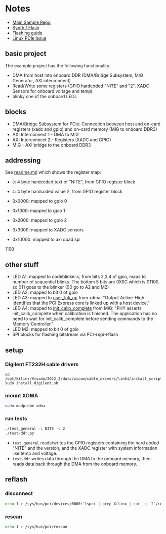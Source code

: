 # Notes
- [Main Sample Repo](https://github.com/RHSResearchLLC/NiteFury-and-LiteFury)
- [Synth / Flash](https://github.com/RHSResearchLLC/NiteFury-and-LiteFury/tree/master/Sample-Projects/Project-0/FPGA)
- [Flashing guide](https://github.com/Gbps/nitefury-openocd-flashing-guide)
- [Linux PCIe Issue](https://github.com/RHSResearchLLC/NiteFury-and-LiteFury/issues/19)
  
## basic project
The example project has the following functionality:
- DMA from host into onboard DDR (DMA/Bridge Subsystem, MIG Generator, AXI interconnect)
- Read/Write some registers (GPIO hardcoded "NITE" and "2", XADC Sensors for onboard voltage and temp)
- blinky one of the onboard LEDs

## blocks
- DMA/Bridge Subsystem for PCIe: Connection between host and on-card registers (xadc and gpio) and on-card memory (MIG to onboard DDR3)
- AXI Interconnect 1 - DMA to MIG
- AXI Interconnect 2 - Registers (XADC and GPIO)
- MIG - AXI bridge to the onboard DDR3

## addressing

See [readme.md](https://github.com/RHSResearchLLC/NiteFury-and-LiteFury/blob/master/Sample-Projects/Project-0/FPGA/readme.md) which shows the register map:
- `0`: 4 byte hardcoded text of "NITE", from GPIO register block
- `4`: 4 byte hardcoded value 2, from GPIO register block

- 0x0000: mapped to gpio 0
- 0x1000: mapped to gpio 1
- 0x2000: mapped to gpio 2
- 0x3000: mapped to XADC sensors
- 0x10000: mapped to axi quad spi

1100
  
## other stuff
- LED A1: mapped to codeblinker.v, from bits 2,3,4 of gpio, maps to number of sequential blinks. The bottom 5 bits are 0X0C which is 01100, so 011 goes to the blinker (00 go to A2 and M2)
- LED A2: mapped to bit 0 of gpio
- LED A3: mapped to [user_lnk_up](https://docs.xilinx.com/r/en-US/pg195-pcie-dma/XDMA-Global-Ports) from xdma: "Output Active-High Identifies that the PCI Express core is linked up with a host device."
- LED A4: mapped to [init_calib_complete](https://docs.xilinx.com/r/en-US/pg353-versal-acap-soft-ddr4-mem-ip/init_calib_complete) from MIG: "PHY asserts init_calib_complete when calibration is finished. The application has no need to wait for init_calib_complete before sending commands to the Memory Controller."
- LED M2: mapped to bit 0 of gpio
- SPI blocks for flashing bitstream via PCI->spi->flash

## setup
### Digilent FT232H cable drivers
```
cd /opt/Xilinx/Vivado/2022.2/data/xicom/cable_drivers/lin64/install_script/install_drivers
sudo install_digilent.sh
```

### mount XDMA
```bash
sudo modprobe xdma
```

### run tests
```bash
./test_general -i NITE -v 2
./test-ddr.py
```

- `test_general` reads/writes the GPIO registers containing the hard coded "NITE" and the version, and the XADC register with system information like temp and voltage.
- `test-ddr` writes data through the DMA to the onboard memory, then reads data back through the DMA from the onboard memory. 

## reflash

### disconnect

```bash
echo 1 > /sys/bus/pci/devices/0000:`lspci | grep Xilinx | cut -c -7`/remove
```

### rescan

```bash
echo 1 > /sys/bus/pci/rescan
```
